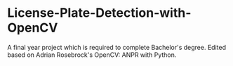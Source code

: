 # License-Plate-Detection-with-OpenCV
A final year project which is required to complete Bachelor's degree. Edited based on Adrian Rosebrock's OpenCV: ANPR with Python.
